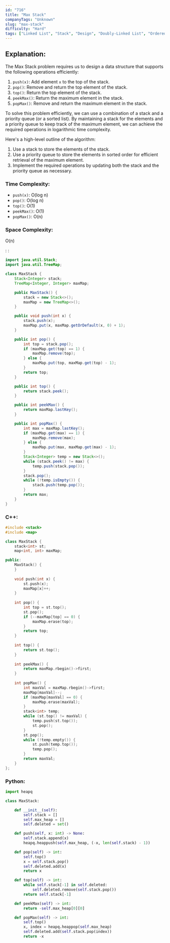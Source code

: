 ```yaml
---
id: "716"
title: "Max Stack"
companyTags: "Unknown"
slug: "max-stack"
difficulty: "Hard"
tags: ["Linked List", "Stack", "Design", "Doubly-Linked List", "Ordered Set"]
---
```


## Explanation:

The Max Stack problem requires us to design a data structure that supports the following operations efficiently:
1. `push(x)`: Add element `x` to the top of the stack.
2. `pop()`: Remove and return the top element of the stack.
3. `top()`: Return the top element of the stack.
4. `peekMax()`: Return the maximum element in the stack.
5. `popMax()`: Remove and return the maximum element in the stack.

To solve this problem efficiently, we can use a combination of a stack and a priority queue (or a sorted list). By maintaining a stack for the elements and a priority queue to keep track of the maximum element, we can achieve the required operations in logarithmic time complexity.

Here's a high-level outline of the algorithm:
1. Use a stack to store the elements of the stack.
2. Use a priority queue to store the elements in sorted order for efficient retrieval of the maximum element.
3. Implement the required operations by updating both the stack and the priority queue as necessary.

### Time Complexity:
- `push(x)`: O(log n)
- `pop()`: O(log n)
- `top()`: O(1)
- `peekMax()`: O(1)
- `popMax()`: O(n)

### Space Complexity:
O(n)

:
:
```java
import java.util.Stack;
import java.util.TreeMap;

class MaxStack {
    Stack<Integer> stack;
    TreeMap<Integer, Integer> maxMap;

    public MaxStack() {
        stack = new Stack<>();
        maxMap = new TreeMap<>();
    }

    public void push(int x) {
        stack.push(x);
        maxMap.put(x, maxMap.getOrDefault(x, 0) + 1);
    }

    public int pop() {
        int top = stack.pop();
        if (maxMap.get(top) == 1) {
            maxMap.remove(top);
        } else {
            maxMap.put(top, maxMap.get(top) - 1);
        }
        return top;
    }

    public int top() {
        return stack.peek();
    }

    public int peekMax() {
        return maxMap.lastKey();
    }

    public int popMax() {
        int max = maxMap.lastKey();
        if (maxMap.get(max) == 1) {
            maxMap.remove(max);
        } else {
            maxMap.put(max, maxMap.get(max) - 1);
        }
        Stack<Integer> temp = new Stack<>();
        while (stack.peek() != max) {
            temp.push(stack.pop());
        }
        stack.pop();
        while (!temp.isEmpty()) {
            stack.push(temp.pop());
        }
        return max;
    }
}
```

### C++:
```cpp
#include <stack>
#include <map>

class MaxStack {
    stack<int> st;
    map<int, int> maxMap;

public:
    MaxStack() {
    }
    
    void push(int x) {
        st.push(x);
        maxMap[x]++;
    }
    
    int pop() {
        int top = st.top();
        st.pop();
        if (--maxMap[top] == 0) {
            maxMap.erase(top);
        }
        return top;
    }
    
    int top() {
        return st.top();
    }
    
    int peekMax() {
        return maxMap.rbegin()->first;
    }
    
    int popMax() {
        int maxVal = maxMap.rbegin()->first;
        maxMap[maxVal]--;
        if (maxMap[maxVal] == 0) {
            maxMap.erase(maxVal);
        }
        stack<int> temp;
        while (st.top() != maxVal) {
            temp.push(st.top());
            st.pop();
        }
        st.pop();
        while (!temp.empty()) {
            st.push(temp.top());
            temp.pop();
        }
        return maxVal;
    }
};
```

### Python:
```python
import heapq

class MaxStack:

    def __init__(self):
        self.stack = []
        self.max_heap = []
        self.deleted = set()

    def push(self, x: int) -> None:
        self.stack.append(x)
        heapq.heappush(self.max_heap, (-x, len(self.stack) - 1))

    def pop(self) -> int:
        self.top()
        x = self.stack.pop()
        self.deleted.add(x)
        return x

    def top(self) -> int:
        while self.stack[-1] in self.deleted:
            self.deleted.remove(self.stack.pop())
        return self.stack[-1]

    def peekMax(self) -> int:
        return -self.max_heap[0][0]

    def popMax(self) -> int:
        self.top()
        x, index = heapq.heappop(self.max_heap)
        self.deleted.add(self.stack.pop(index))
        return -x
```